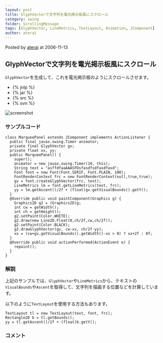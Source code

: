 ```yaml
---
layout: post
title: GlyphVectorで文字列を電光掲示板風にスクロール
category: swing
folder: ScrollingMessage
tags: [GlyphVector, LineMetrics, TextLayout, Animation, JComponent]
author: aterai
---
```


Posted by [aterai](http://terai.xrea.jp/aterai.html) at 2006-11-13

## GlyphVectorで文字列を電光掲示板風にスクロール
`GlyphVector`を生成して、これを電光掲示板のようにスクロールさせます。

- {% jnlp %}
- {% jar %}
- {% src %}
- {% svn %}

<!-- dummy comment line for breaking list -->

![screenshot](http://lh4.ggpht.com/_9Z4BYR88imo/TQTSlbxO22I/AAAAAAAAAjA/SJLXTaAYArY/s800/ScrollingMessage.png)

### サンプルコード
<pre class="prettyprint"><code>class MarqueePanel extends JComponent implements ActionListener {
  public final javax.swing.Timer animator;
  private final GlyphVector gv;
  private float xx, yy;
  public MarqueePanel() {
    super();
    animator = new javax.swing.Timer(10, this);
    String text = "asffdfaaAAASFDsfasdfsdfasdfasd";
    Font font = new Font(Font.SERIF, Font.PLAIN, 100);
    FontRenderContext frc = new FontRenderContext(null,true,true);
    gv = font.createGlyphVector(frc, text);
    LineMetrics lm = font.getLineMetrics(text, frc);
    yy = lm.getAscent()/2f + (float)gv.getVisualBounds().getY();
  }
  @Override public void paintComponent(Graphics g) {
    Graphics2D g2 = (Graphics2D)g;
    int cw = getWidth();
    int ch = getHeight();
    g2.setPaint(Color.WHITE);
    g2.draw(new Line2D.Float(0,ch/2f,cw,ch/2f));
    g2.setPaint(Color.BLACK);
    g2.drawGlyphVector(gv, cw-xx, ch/2f-yy);
    xx = (cw+gv.getVisualBounds().getWidth()-xx &gt; 0) ? xx+2f : 0f;
  }
  @Override public void actionPerformed(ActionEvent e) {
    repaint();
  }
}
</code></pre>

### 解説
上記のサンプルでは、`GlyphVector`や`LineMetrics`から、テキストの`VisualBounds`や`Ascent`を取得して、文字列を描画する位置などを計算しています。

以下のように`TextLayout`を使用する方法もあります。

<pre class="prettyprint"><code>TextLayout tl = new TextLayout(text, font, frc);
Rectangle2D b = tl.getBounds();
yy = tl.getAscent()/2f + (float)b.getY();
</code></pre>

### コメント
